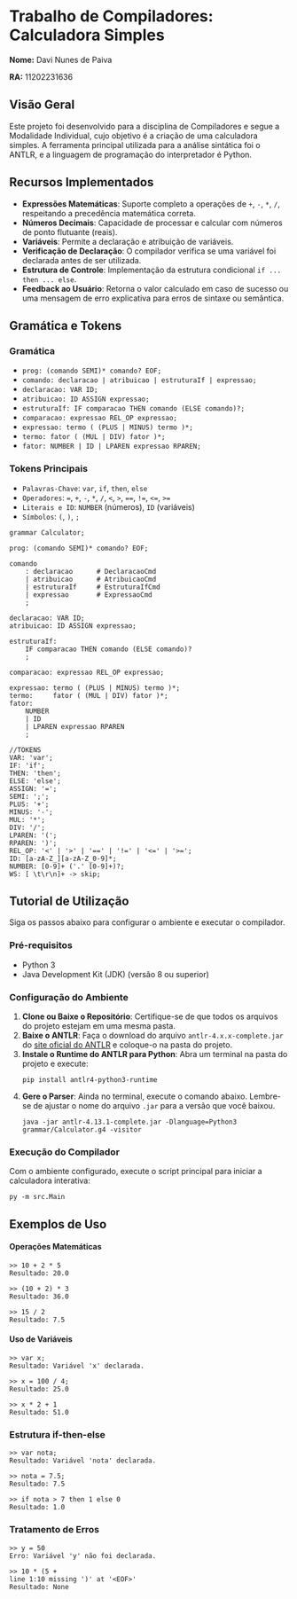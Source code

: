# Trabalho de Compiladores: Calculadora Simples

**Nome:** Davi Nunes de Paiva

**RA:** 11202231636

## Visão Geral

Este projeto foi desenvolvido para a disciplina de Compiladores e segue a Modalidade Individual, cujo objetivo é a criação de uma calculadora simples. A ferramenta principal utilizada para a análise sintática foi o ANTLR, e a linguagem de programação do interpretador é Python.

## Recursos Implementados

-   **Expressões Matemáticas**: Suporte completo a operações de `+`, `-`, `*`, `/`, respeitando a precedência matemática correta.
-   **Números Decimais**: Capacidade de processar e calcular com números de ponto flutuante (reais).
-   **Variáveis**: Permite a declaração e atribuição de variáveis.
-   **Verificação de Declaração**: O compilador verifica se uma variável foi declarada antes de ser utilizada.
-   **Estrutura de Controle**: Implementação da estrutura condicional `if ... then ... else`.
-   **Feedback ao Usuário**: Retorna o valor calculado em caso de sucesso ou uma mensagem de erro explicativa para erros de sintaxe ou semântica.

## Gramática e Tokens

### Gramática
- `prog: (comando SEMI)* comando? EOF;`
- `comando: declaracao | atribuicao | estruturaIf | expressao;`
- `declaracao: VAR ID;`
- `atribuicao: ID ASSIGN expressao;`
- `estruturaIf: IF comparacao THEN comando (ELSE comando)?;`
- `comparacao: expressao REL_OP expressao;`
- `expressao: termo ( (PLUS | MINUS) termo )*;`
- `termo: fator ( (MUL | DIV) fator )*;`
- `fator: NUMBER | ID | LPAREN expressao RPAREN;`

### Tokens Principais
-   `Palavras-Chave`: `var`, `if`, `then`, `else`
-   `Operadores`: `=`, `+`, `-`, `*`, `/`, `<`, `>`, `==`, `!=`, `<=`, `>=`
-   `Literais e ID`: `NUMBER` (números), `ID` (variáveis)
-   `Símbolos`: `(`, `)`, `;`

````
grammar Calculator;

prog: (comando SEMI)* comando? EOF;

comando
    : declaracao      # DeclaracaoCmd
    | atribuicao      # AtribuicaoCmd
    | estruturaIf     # EstruturaIfCmd
    | expressao       # ExpressaoCmd
    ;

declaracao: VAR ID;
atribuicao: ID ASSIGN expressao;

estruturaIf:
    IF comparacao THEN comando (ELSE comando)?
    ;

comparacao: expressao REL_OP expressao;

expressao: termo ( (PLUS | MINUS) termo )*;
termo:     fator ( (MUL | DIV) fator )*;
fator:
    NUMBER
    | ID
    | LPAREN expressao RPAREN
    ;

//TOKENS
VAR: 'var';
IF: 'if';
THEN: 'then';
ELSE: 'else';
ASSIGN: '=';
SEMI: ';';
PLUS: '+';
MINUS: '-';
MUL: '*';
DIV: '/';
LPAREN: '(';
RPAREN: ')';
REL_OP: '<' | '>' | '==' | '!=' | '<=' | '>=';
ID: [a-zA-Z_][a-zA-Z_0-9]*;
NUMBER: [0-9]+ ('.' [0-9]+)?;
WS: [ \t\r\n]+ -> skip;
````

## Tutorial de Utilização

Siga os passos abaixo para configurar o ambiente e executar o compilador.

### Pré-requisitos
-   Python 3
-   Java Development Kit (JDK) (versão 8 ou superior)

### Configuração do Ambiente
1.  **Clone ou Baixe o Repositório**: Certifique-se de que todos os arquivos do projeto estejam em uma mesma pasta.
2.  **Baixe o ANTLR**: Faça o download do arquivo `antlr-4.x.x-complete.jar` do [site oficial do ANTLR](https://www.antlr.org/download.html) e coloque-o na pasta do projeto.
3.  **Instale o Runtime do ANTLR para Python**: Abra um terminal na pasta do projeto e execute:
    ```
    pip install antlr4-python3-runtime
    ```
4.  **Gere o Parser**: Ainda no terminal, execute o comando abaixo. Lembre-se de ajustar o nome do arquivo `.jar` para a versão que você baixou.
    ```
    java -jar antlr-4.13.1-complete.jar -Dlanguage=Python3 grammar/Calculator.g4 -visitor
    ```

### Execução do Compilador
Com o ambiente configurado, execute o script principal para iniciar a calculadora interativa:
```
py -m src.Main
```

## Exemplos de Uso

#### Operações Matemáticas
```
>> 10 + 2 * 5
Resultado: 20.0

>> (10 + 2) * 3
Resultado: 36.0

>> 15 / 2
Resultado: 7.5
```

#### Uso de Variáveis

```
>> var x;
Resultado: Variável 'x' declarada.

>> x = 100 / 4;
Resultado: 25.0

>> x * 2 + 1
Resultado: 51.0
```

### Estrutura if-then-else

```
>> var nota;
Resultado: Variável 'nota' declarada.

>> nota = 7.5;
Resultado: 7.5

>> if nota > 7 then 1 else 0
Resultado: 1.0
```

### Tratamento de Erros

```
>> y = 50
Erro: Variável 'y' não foi declarada.

>> 10 * (5 +
line 1:10 missing ')' at '<EOF>'
Resultado: None
```
